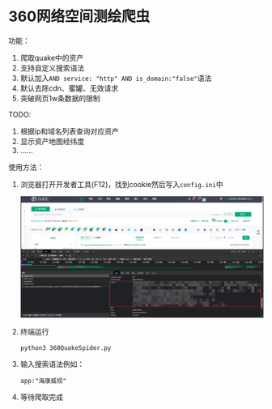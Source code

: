# 360网络空间测绘爬虫
功能：
1. 爬取quake中的资产
2. 支持自定义搜索语法
3. 默认加入`AND service: "http" AND is_domain:"false"`语法
4. 默认去除cdn、蜜罐、无效请求
5. 突破网页1w条数据的限制

TODO:
1. 根据ip和域名列表查询对应资产
2. 显示资产地图经纬度
3. ……

使用方法：
1. 浏览器打开开发者工具(F12)，找到cookie然后写入`config.ini`中

   ![img.png](doc/img.png)

2. 终端运行
    ```shell 
    python3 360QuakeSpider.py
    ```
3. 输入搜索语法例如：
    ```shell
   app:"海康威视"
    ```
4. 等待爬取完成